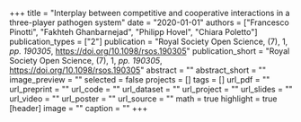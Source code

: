 +++
title = "Interplay between competitive and cooperative interactions in a three-player pathogen system"
date = "2020-01-01"
authors = ["Francesco Pinotti", "Fakhteh Ghanbarnejad", "Philipp Hovel", "Chiara Poletto"]
publication_types = ["2"]
publication = "Royal Society Open Science, (7), 1, _pp. 190305_, https://doi.org/10.1098/rsos.190305"
publication_short = "Royal Society Open Science, (7), 1, _pp. 190305_, https://doi.org/10.1098/rsos.190305"
abstract = ""
abstract_short = ""
image_preview = ""
selected = false
projects = []
tags = []
url_pdf = ""
url_preprint = ""
url_code = ""
url_dataset = ""
url_project = ""
url_slides = ""
url_video = ""
url_poster = ""
url_source = ""
math = true
highlight = true
[header]
image = ""
caption = ""
+++
